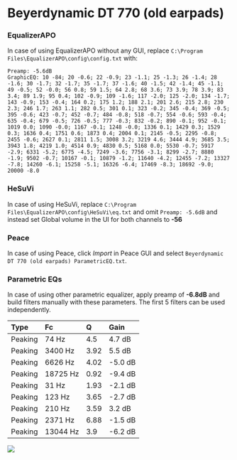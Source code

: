 # Beyerdynamic DT 770 (old earpads)

### EqualizerAPO
In case of using EqualizerAPO without any GUI, replace `C:\Program Files\EqualizerAPO\config\config.txt`
with:
```
Preamp: -5.6dB
GraphicEQ: 10 -84; 20 -0.6; 22 -0.9; 23 -1.1; 25 -1.3; 26 -1.4; 28 -1.6; 30 -1.7; 32 -1.7; 35 -1.7; 37 -1.6; 40 -1.5; 42 -1.4; 45 -1.1; 49 -0.5; 52 -0.0; 56 0.8; 59 1.5; 64 2.8; 68 3.6; 73 3.9; 78 3.9; 83 3.4; 89 1.9; 95 0.4; 102 -0.9; 109 -1.6; 117 -2.0; 125 -2.0; 134 -1.7; 143 -0.9; 153 -0.4; 164 0.2; 175 1.2; 188 2.1; 201 2.6; 215 2.8; 230 2.3; 246 1.7; 263 1.1; 282 0.5; 301 0.1; 323 -0.2; 345 -0.4; 369 -0.5; 395 -0.6; 423 -0.7; 452 -0.7; 484 -0.8; 518 -0.7; 554 -0.6; 593 -0.4; 635 -0.4; 679 -0.5; 726 -0.5; 777 -0.3; 832 -0.2; 890 -0.1; 952 -0.1; 1019 0.0; 1090 -0.0; 1167 -0.1; 1248 -0.0; 1336 0.1; 1429 0.3; 1529 0.3; 1636 0.4; 1751 0.6; 1873 0.4; 2004 0.1; 2145 -0.5; 2295 -0.8; 2455 -0.6; 2627 0.1; 2811 1.5; 3008 3.2; 3219 4.6; 3444 4.9; 3685 3.5; 3943 1.8; 4219 1.0; 4514 0.9; 4830 0.5; 5168 0.0; 5530 -0.7; 5917 -2.9; 6331 -5.2; 6775 -4.5; 7249 -3.6; 7756 -3.1; 8299 -2.7; 8880 -1.9; 9502 -0.7; 10167 -0.1; 10879 -1.2; 11640 -4.2; 12455 -7.2; 13327 -7.8; 14260 -6.1; 15258 -5.1; 16326 -6.4; 17469 -8.3; 18692 -9.0; 20000 -8.0
```

### HeSuVi
In case of using HeSuVi, replace `C:\Program Files\EqualizerAPO\config\HeSuVi\eq.txt` and omit `Preamp:
-5.6dB` and instead set Global volume in the UI for both channels to **-56**

### Peace
In case of using Peace, click *Import* in Peace GUI and select `Beyerdynamic DT 770 (old earpads) ParametricEQ.txt`.

### Parametric EQs
In case of using other parametric equalizer, apply preamp of **-6.8dB** and build filters manually with
these parameters. The first 5 filters can be used independently.

| Type    | Fc       |    Q | Gain    |
|:--------|:---------|:-----|:--------|
| Peaking | 74 Hz    | 4.5  | 4.7 dB  |
| Peaking | 3400 Hz  | 3.92 | 5.5 dB  |
| Peaking | 6626 Hz  | 4.02 | -5.0 dB |
| Peaking | 18725 Hz | 0.92 | -9.4 dB |
| Peaking | 31 Hz    | 1.93 | -2.1 dB |
| Peaking | 123 Hz   | 3.65 | -2.7 dB |
| Peaking | 210 Hz   | 3.59 | 3.2 dB  |
| Peaking | 2371 Hz  | 6.88 | -1.5 dB |
| Peaking | 13044 Hz | 3.9  | -6.2 dB |

![](https://raw.githubusercontent.com/jaakkopasanen/AutoEq/master/results/oratory1990/harman_over-ear_2018/Beyerdynamic%20DT%20770%20(old%20earpads)/Beyerdynamic%20DT%20770%20(old%20earpads).png)